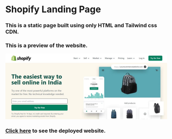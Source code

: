 # Shopify Landing Page

### This is a static page built using only HTML and Tailwind css CDN.

### This is a preview of the website.

![Shopify Landing Page](./thumbnail.png)

### [Click here](https://shopify-landing-page-melonlobo.vercel.app) to see the deployed website.
